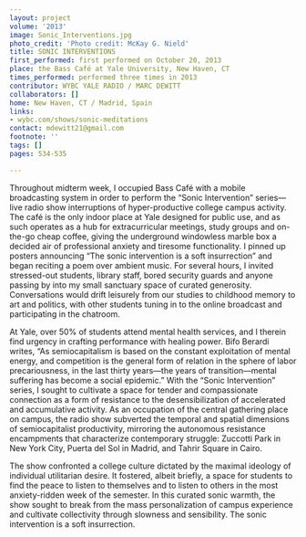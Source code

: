 ```yaml
---
layout: project
volume: '2013'
image: Sonic_Interventions.jpg
photo_credit: 'Photo credit: McKay G. Nield'
title: SONIC INTERVENTIONS
first_performed: first performed on October 20, 2013
place: the Bass Café at Yale University, New Haven, CT
times_performed: performed three times in 2013
contributor: WYBC YALE RADIO / MARC DEWITT
collaborators: []
home: New Haven, CT / Madrid, Spain
links:
- wybc.com/shows/sonic-meditations
contact: mdewitt21@gmail.com
footnote: ''
tags: []
pages: 534-535

---
```


Throughout midterm week, I occupied Bass Café with a mobile broadcasting system in order to perform the “Sonic Intervention” series—live radio show interruptions of hyper-productive college campus activity. The café is the only indoor place at Yale designed for public use, and as such operates as a hub for extracurricular meetings, study groups and on-the-go cheap coffee, giving the underground windowless marble box a decided air of professional anxiety and tiresome functionality. I pinned up posters announcing “The sonic intervention is a soft insurrection” and began reciting a poem over ambient music. For several hours, I invited stressed-out students, library staff, bored security guards and anyone passing by into my small sanctuary space of curated generosity. Conversations would drift leisurely from our studies to childhood memory to art and politics, with other students tuning in to the online broadcast and participating in the chatroom.

At Yale, over 50% of students attend mental health services, and I therein find urgency in crafting performance with healing power. Bifo Berardi writes, “As semiocapitalism is based on the constant exploitation of mental energy, and competition is the general form of relation in the sphere of labor precariousness, in the last thirty years—the years of transition—mental suffering has become a social epidemic.” With the “Sonic Intervention” series, I sought to cultivate a space for tender and compassionate connection as a form of resistance to the desensibilization of accelerated and accumulative activity. As an occupation of the central gathering place on campus, the radio show subverted the temporal and spatial dimensions of semiocapitalist productivity, mirroring the autonomous resistance encampments that characterize contemporary struggle: Zuccotti Park in New York City, Puerta del Sol in Madrid, and Tahrir Square in Cairo.

The show confronted a college culture dictated by the maximal ideology of individual utilitarian desire. It fostered, albeit briefly, a space for students to find the peace to listen to themselves and to listen to others in the most anxiety-ridden week of the semester. In this curated sonic warmth, the show sought to break from the mass personalization of campus experience and cultivate collectivity through slowness and sensibility. The sonic intervention is a soft insurrection.
